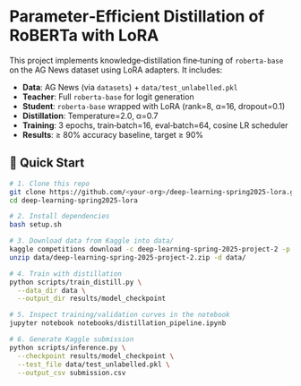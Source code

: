 # Parameter‑Efficient Distillation of RoBERTa with LoRA

This project implements knowledge‐distillation fine‑tuning of `roberta-base` on the AG News dataset using LoRA adapters. It includes:

- **Data**: AG News (via `datasets`) + `data/test_unlabelled.pkl`
- **Teacher**: Full `roberta-base` for logit generation
- **Student**: `roberta-base` wrapped with LoRA (rank=8, α=16, dropout=0.1)  
- **Distillation**: Temperature=2.0, α=0.7  
- **Training**: 3 epochs, train‐batch=16, eval‐batch=64, cosine LR scheduler  
- **Results**: ≥ 80% accuracy baseline, target ≥ 90%  

## 🚀 Quick Start

```bash
# 1. Clone this repo
git clone https://github.com/<your-org>/deep-learning-spring2025-lora.git
cd deep-learning-spring2025-lora

# 2. Install dependencies
bash setup.sh

# 3. Download data from Kaggle into data/
kaggle competitions download -c deep-learning-spring-2025-project-2 -p data/
unzip data/deep-learning-spring-2025-project-2.zip -d data/

# 4. Train with distillation
python scripts/train_distill.py \
  --data_dir data \
  --output_dir results/model_checkpoint

# 5. Inspect training/validation curves in the notebook
jupyter notebook notebooks/distillation_pipeline.ipynb

# 6. Generate Kaggle submission
python scripts/inference.py \
  --checkpoint results/model_checkpoint \
  --test_file data/test_unlabelled.pkl \
  --output_csv submission.csv
